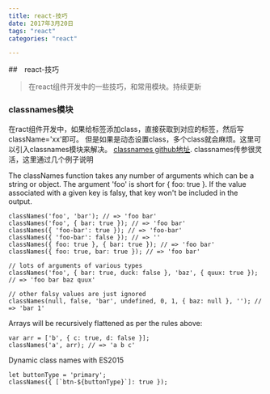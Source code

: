 ```yaml
---
title: react-技巧
date: 2017年3月20日
tags: "react"
categories: "react"

---
```


##　react-技巧
> 在react组件开发中的一些技巧，和常用模块。持续更新


### classnames模块
在ract组件开发中，如果给标签添加class，直接获取到对应的标签，然后写className='xx'即可。
但是如果是动态设置class，多个class就会麻烦。这里可以引入classnames模块来解决。
[classnames github地址](https://github.com/JedWatson/classnames).
classnames传参很灵活，这里通过几个例子说明

The classNames function takes any number of arguments which can be a string or object. The argument 'foo' is short for { foo: true }. If the value associated with a given key is falsy, that key won't be included in the output.

```
classNames('foo', 'bar'); // => 'foo bar'
classNames('foo', { bar: true }); // => 'foo bar'
classNames({ 'foo-bar': true }); // => 'foo-bar'
classNames({ 'foo-bar': false }); // => ''
classNames({ foo: true }, { bar: true }); // => 'foo bar'
classNames({ foo: true, bar: true }); // => 'foo bar'

// lots of arguments of various types
classNames('foo', { bar: true, duck: false }, 'baz', { quux: true }); // => 'foo bar baz quux'

// other falsy values are just ignored
classNames(null, false, 'bar', undefined, 0, 1, { baz: null }, ''); // => 'bar 1'
```

Arrays will be recursively flattened as per the rules above:

```
var arr = ['b', { c: true, d: false }];
classNames('a', arr); // => 'a b c'
```

Dynamic class names with ES2015

```
let buttonType = 'primary';
classNames({ [`btn-${buttonType}`]: true });
```


